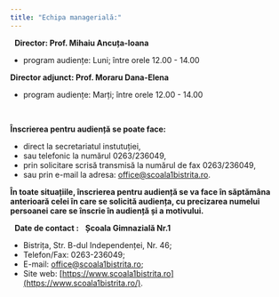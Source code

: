 ```yaml
---
title: "Echipa managerială:"
---
```

&nbsp;
**Director: Prof. Mihaiu Ancuța-Ioana**
&nbsp;

- program audiențe: Luni; între orele 12.00 - 14.00
&nbsp;

**Director adjunct: Prof. Moraru Dana-Elena**
&nbsp;

- program audiențe: Marți; între orele 12.00 - 14.00

&nbsp;
&nbsp;

**Înscrierea pentru audiență se poate face:**

- direct la secretariatul instutuției,
- sau telefonic la numărul 0263/236049,
- prin solicitare scrisă transmisă la numărul de fax 0263/236049,
- sau prin e-mail la adresa:  [office@scoala1bistrita.ro](mailto:office@scoala1bistrita.ro).

**În toate situațiile, înscrierea pentru audiență se va face în săptămâna anterioară celei în care se solicită audiența, cu precizarea numelui persoanei care se înscrie în audiență și a motivului.**

&nbsp;
**Date de contact :**
&nbsp;
 **Școala Gimnazială Nr.1**

- Bistrița, Str. B-dul Independenței, Nr. 46;
- Telefon/Fax: 0263-236049;
- E-mail:  [office@scoala1bistrita.ro](mailto:office@scoala1bistrita.ro);
- Site web:  [https://www.scoala1bistrita.ro](https://www.scoala1bistrita.ro/).
